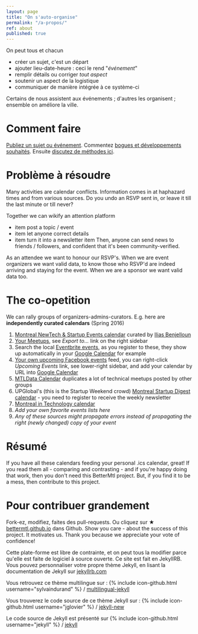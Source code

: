 ```yaml
---
layout: page
title: "On s'auto-organise"
permalink: "/a-propos/"
ref: about
published: true
---
```


On peut tous et chacun

- créer un sujet, c'est un départ
- ajouter lieu-date-heure : ceci le rend "_événement_"
- remplir détails ou corriger _tout aspect_
- soutenir un aspect de la logistique
- communiquer de manière intégrée à ce système-ci

Certains de nous assistent aux événements ; d'autres les organisent ; ensemble on améliore la ville.

# Comment faire

[Publiez un sujet ou événement](/create). Commentez [bogues et développements souhaités](waffle.io/bettermtl/bettermtl.github.io). Ensuite [discutez de méthodes ici](gitter.im/bettermtl/general).

# Problème à résoudre

Many activities are calendar conflicts. Information comes in at haphazard times and from various sources. Do you undo an RSVP sent in, or leave it till the last minute or till never?

Together we can wikify an attention platform

- item post a topic / event
- item let anyone correct details
- item turn it into a newsletter item
Then, anyone can send news to friends / followers, and confident that it's been community-verified.

As an attendee we want to honour our RSVP's. When we are event organizers we want valid data, to know those who RSVP'd are indeed arriving and staying for the event. When we are a sponsor we want valid data too.


# The co-opetition
We can rally groups of organizers-admins-curators. E.g. here are **independently curated calendars** (Spring 2016)

1. [Montreal NewTech & Startup Events calendar](http://notman.org/event-space/#mtltech) curated by [Ilias Benjelloun](https://www.linkedin.com/in/iliasbenjelloun)
1. [Your Meetups](http://www.meetup.com/find/events/?allMeetups=true&radius=50&userFreeform=Montr%C3%A9al%2C+QC&mcId=z278063&mcName=Montr%C3%A9al%2C+Qu%C3%A9bec%2C+CA&eventFilter=mysugg), see *Export to...* link on the right sidebar
1. Search the local [Eventbrite events](https://www.eventbrite.ca/d/canada--montreal/events/?crt=regular&sort=best&view=list), as you register to these, they show up automatically in your [Google Calendar](https://calendar.google.com/) for example
1. [Your own upcoming Facebook events](https://www.facebook.com/events/upcoming) feed, you can right-click *Upcoming Events* link, see lower-right sidebar, and add your calendar by URL into [Google Calendar](https://calendar.google.com/)
1. [MTLData Calendar](http://mtldata.com/calendar/) duplicates a lot of technical meetups posted by other groups
1. UPGlobal's (this is the Startup Weekend crowd) [Montreal Startup Digest calendar](https://www.startupdigest.com/digests/montreal) - you need to register to receive the weekly newsletter
1. [Montreal in Technology calendar](http://www.montrealintechnology.com/calendar/)
1. *Add your own favorite events lists here*
1. *Any of these sources might propagate errors instead of propagating the right (newly changed) copy of your event*


# Résumé

If you have all these calendars feeding your personal .ics calendar, great! If you read them all - comparing and contrasting - and if you're happy doing that work, then you don't need this BetterMtl project. But, if you find it to be a mess, then contribute to this project.

# Pour contribuer grandement

Fork-ez, modifiez, faites des pull-requests. Ou cliquez sur ★  [bettermtl.github.io](https://github.com/bettermtl/bettermtl.github.io) dans Github. Show you care - about the success of this project. It motivates us. Thank you because we appreciate your vote of confidence!

Cette plate-forme est libre de contrainte, et on peut tous la modifier parce qu'elle est faite de logiciel à source ouverte. Ce site est fait en JekyllRB. Vous pouvez personnaliser votre propre thème Jekyll, en lisant la documentation de Jekyll sur [jekyllrb.com](http://jekyllrb.com/)

Vous retrouvez ce thème multilingue sur :
{% include icon-github.html username="sylvaindurand" %} /
[multilingual-jekyll](https://github.com/sylvaindurand/multilingual-jekyll)

Vous trouverez le code source de ce thème Jekyll sur :
{% include icon-github.html username="jglovier" %} /
[jekyll-new](https://github.com/jglovier/jekyll-new)

Le code source de Jekyll est présenté sur
{% include icon-github.html username="jekyll" %} /
[jekyll](https://github.com/jekyll/jekyll)
